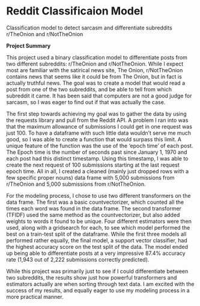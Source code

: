 # Reddit Classificaion Model
Classification model to detect sarcasm and differentiate subreddits r/TheOnion and r/NotTheOnion

**Project Summary**

This project used a binary classification model to differentiate posts from two different subreddits: r/TheOnion and r/NotTheOnion. While I expect most are familiar with the satirical news site, The Onion, r/NotTheOnion contains news that seems like it could be from The Onion, but in fact is actually truthful news. The goal was to create a model that would read a post from one of the two subreddits, and be able to tell from which subreddit it came. It has been said that computers are not a good judge for sarcasm, so I was eager to find out if that was actually the case.

The first step towards achieving my goal was to gather the data by using the requests library and pull from the Reddit API. A problem I ran into was that the maximum allowance of submissions I could get in one request was just 100. To have a dataframe with such little data wouldn’t serve me much good, so I was able to create a function that would surpass this limit. A unique feature of the function was the use of the ‘epoch time’ of each post. The Epoch time is the number of seconds past since January 1, 1970 and each post had this distinct timestamp. Using this timestamp, I was able to create the next request of 100 submissions starting at the last request epoch time. All in all, I created a cleaned (mainly just dropped rows with a few specific proper nouns) data frame with 5,000 submissions from r/TheOnion and 5,000 submissions from r/NotTheOnion.

For the modeling process, I chose to use two different transformers on the data frame. The first was a basic countvectorizer, which counted all the times each word was found in the data frame. The second transformer (TFIDF) used the same method as the countvectorizer, but also added weights to words it found to be unique. Four different estimators were then used, along with a gridsearch for each, to see which model performed the best on a train-test split of the dataframe. While the first three models all performed rather equally, the final model, a support vector classifier, had the highest accuracy score on the test split of the data. The model ended up being able to differentiate posts at a very impressive 87.4% accuracy rate (1,943 out of 2,222 submissions correctly predicted).

While this project was primarily just to see if I could differentiate between two subreddits, the results show just how powerful transformers and estimators actually are when sorting through text data. I am excited with the success of my results, and equally eager to use my modeling process in a more practical manner.
